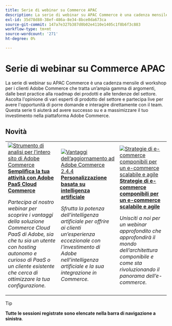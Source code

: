 ```yaml
---
title: Serie di webinar su Commerce APAC
description: La serie di webinar su APAC Commerce è una cadenza mensile di workshop per i clienti Adobe Commerce che tratta un’ampia gamma di argomenti, dalle best practice alla roadmap dei prodotti e alle tendenze del settore.
exl-id: 35d78d88-38ef-486a-8e34-8bce0da673ca
source-git-commit: 147a7e327b387d0b02e4110e1405c1f8b6f3c883
workflow-type: tm+mt
source-wordcount: '271'
ht-degree: 0%

---
```


# Serie di webinar su Commerce APAC

La serie di webinar su APAC Commerce è una cadenza mensile di workshop per i clienti Adobe Commerce che tratta un’ampia gamma di argomenti, dalle best practice alla roadmap dei prodotti e alle tendenze del settore. Ascolta l&#39;opinione di vari esperti di prodotto del settore e partecipa live per avere l&#39;opportunità di porre domande e interagire direttamente con il team. Questa serie ti aiuterà ad avere successo su e a massimizzare il tuo investimento nella piattaforma Adobe Commerce.

## Novità

<table>
<tr>
  <td>
    <a href="https://experienceleague.adobe.com/docs/events/apac-commerce-recordings/2023/adobes-paas-cloud-commerce.html">
      <img alt="Strumento di analisi per l’intero sito di Adobe Commerce" src="https://video.tv.adobe.com/v/3419132?format=jpeg" />
    </a>
     <div>
      <a href="https://experienceleague.adobe.com/docs/events/apac-commerce-recordings/2023/adobes-paas-cloud-commerce.html">
        <strong>Semplifica la tua attività con Adobe PaaS Cloud Commerce</strong>
      </a>
    </div>
    <p>
    <em>Partecipa al nostro webinar per scoprire i vantaggi della soluzione Commerce Cloud PaaS di Adobe, sia che tu sia un utente con hosting autonomo e curioso di PaaS o un cliente esistente che cerca di ottimizzare la tua configurazione.</em>
    <p>
  </td>
  <td>
    <a href="https://experienceleague.adobe.com/docs/events/apac-commerce-recordings/2023/ai-personalisation.html">
      <img alt="Vantaggi dell’aggiornamento ad Adobe Commerce 2.4.4" src="https://video.tv.adobe.com/v/3419107?format=jpeg" />
    </a>
     <div>
      <a href="https://experienceleague.adobe.com/docs/events/apac-commerce-recordings/2023/ai-personalisation.html">
        <strong>Personalizzazione basata su intelligenza artificiale</strong>
      </a>
    </div>
    <p>
    <em>Sfrutta la potenza dell’intelligenza artificiale per offrire ai clienti un’esperienza eccezionale con l’investimento di Adobe nell’intelligenza artificiale e la sua integrazione in Commerce.</em>
    <p>
  </td>
  <td>
    <a href="https://experienceleague.adobe.com/docs/events/apac-commerce-recordings/2023/composable-commerce.html">
      <img alt="Strategie di e-commerce componibili per un e-commerce scalabile e agile" src="https://video.tv.adobe.com/v/3420655?format=jpeg" />
    </a>
     <div>
      <a href="https://experienceleague.adobe.com/docs/events/apac-commerce-recordings/2023/composable-commerce.html">
        <strong>Strategie di e-commerce componibili per un e-commerce scalabile e agile</strong>
      </a>
    </div>
    <p>
    <em>Unisciti a noi per un webinar approfondito che approfondirà il mondo dell’architettura componibile e come sta rivoluzionando il panorama dell’e-commerce.</em>
    <p>
  </td>  
</tr>
</table>

>[!TIP]
>
>**Tutte le sessioni registrate sono elencate nella barra di navigazione a sinistra**.

